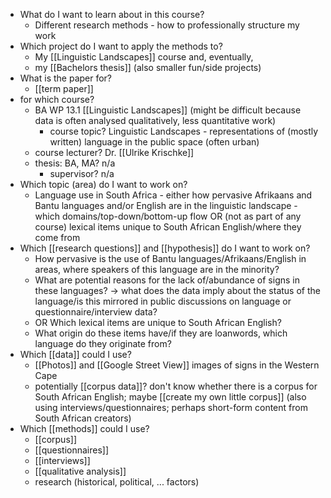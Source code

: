 - What do I want to learn about in this course?
	- Different research methods - how to professionally structure my work
- Which project do I want to apply the methods to?
	- My [[Linguistic Landscapes]] course and, eventually,
	- my [[Bachelors thesis]] (also smaller fun/side projects)
- What is the paper for?
	- [[term paper]]
- for which course?
	- BA WP 13.1 [[Linguistic Landscapes]] (might be difficult because data is often analysed qualitatively, less quantitative work)
		- course topic? Linguistic Landscapes - representations of (mostly written) language in the public space (often urban)
	- course lecturer? Dr. [[Ulrike Krischke]]
	- thesis: BA, MA? n/a
		- supervisor? n/a
- Which topic (area) do I want to work on?
	- Language use in South Africa - either how pervasive Afrikaans and Bantu languages and/or English are in the linguistic landscape - which domains/top-down/bottom-up flow OR (not as part of any course) lexical items unique to South African English/where they come from
- Which [[research questions]] and [[hypothesis]] do I want to work on?
	- How pervasive is the use of Bantu languages/Afrikaans/English in areas, where speakers of this language are in the minority?
	- What are potential reasons for the lack of/abundance of signs in these languages? -> what does the data imply about the status of the language/is this mirrored in public discussions on language or questionnaire/interview data?
	- OR Which lexical items are unique to South African English?
	- What origin do these items have/if they are loanwords, which language do they originate from?
- Which [[data]] could I use?
	- [[Photos]] and [[Google Street View]] images of signs in the Western Cape
	- potentially [[corpus data]]? don't know whether there is a corpus for South African English; maybe [[create my own little corpus]] (also using interviews/questionnaires; perhaps short-form content from South African creators)
- Which [[methods]] could I use?
	- [[corpus]]
	- [[questionnaires]]
	- [[interviews]]
	- [[qualitative analysis]]
	- research (historical, political, ... factors)